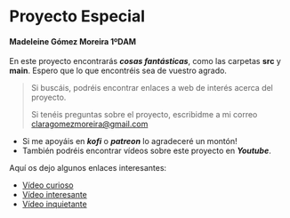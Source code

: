 # Proyecto Especial 

#### Madeleine Gómez Moreira 1ºDAM

 En este proyecto encontrarás ***cosas fantásticas***, como las carpetas **src** y **main**.
Espero que lo que encontréis sea de vuestro agrado.  

> Si buscáis, podréis encontrar enlaces a web de interés acerca del proyecto.
>
> Si tenéis preguntas sobre el proyecto, escribidme a mi correo claragomezmoreira@gmail.com

- Si me apoyáis en __*kofi*__ o __*patreon*__ lo agradeceré un montón!
- También podréis encontrar vídeos sobre este proyecto en __*Youtube*__.  

Aquí os dejo algunos enlaces interesantes:

- [Vídeo curioso](https://youtu.be/nb_DAMg_YaQ?t=221)
- [Vídeo interesante](https://www.youtube.com/watch?v=8NnQs3EtoqU)
- [Vídeo inquietante](https://www.youtube.com/watch?v=MoKmQFZDOaM)
